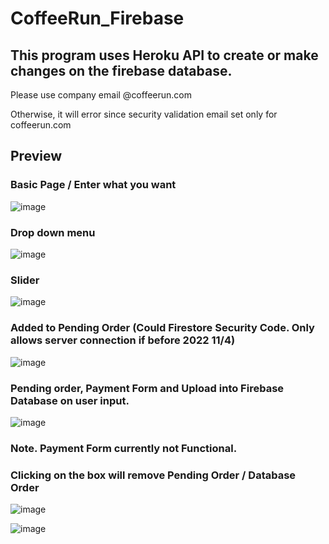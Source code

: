 # CoffeeRun_Firebase

## This program uses Heroku API to create or make changes on the firebase database.

Please use company email @coffeerun.com

Otherwise, it will error since security validation email set only for coffeerun.com

## Preview

### Basic Page / Enter what you want

![image](https://user-images.githubusercontent.com/36967168/172547636-8cc150a3-5b35-4937-84aa-2cc0f6fbfb7d.png)


### Drop down menu

![image](https://user-images.githubusercontent.com/36967168/172547805-2d357dfb-fe7e-45cd-8f27-3362e088892e.png)


### Slider

![image](https://user-images.githubusercontent.com/36967168/172547935-43bdb1ac-5ed2-476b-9107-94569bfff368.png)


### Added to Pending Order (Could Firestore Security Code. Only allows server connection if before 2022 11/4)

![image](https://user-images.githubusercontent.com/36967168/172548943-ff8c1e80-a73d-41a1-a241-6285e2ba7f04.png)


### Pending order, Payment Form and Upload into Firebase Database on user input.

![image](https://user-images.githubusercontent.com/36967168/172549126-b25fee1c-490a-43eb-9658-fc7d39931cff.png)

### Note. Payment Form currently not Functional.

### Clicking on the box will remove Pending Order / Database Order

![image](https://user-images.githubusercontent.com/36967168/172549371-90935ba7-d7ed-4dfe-8cd5-99cee956ec06.png)

![image](https://user-images.githubusercontent.com/36967168/172549503-c529c0c2-d989-41b4-8f17-7a6c5a77891e.png)
